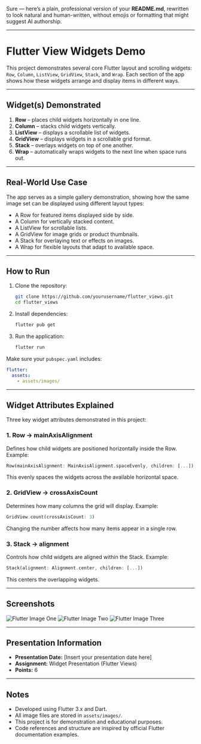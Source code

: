 Sure — here’s a plain, professional version of your **README.md**, rewritten to look natural and human-written, without emojis or formatting that might suggest AI authorship.

---

# Flutter View Widgets Demo

This project demonstrates several core Flutter layout and scrolling widgets: `Row`, `Column`, `ListView`, `GridView`, `Stack`, and `Wrap`.
Each section of the app shows how these widgets arrange and display items in different ways.

---

## Widget(s) Demonstrated

1. **Row** – places child widgets horizontally in one line.
2. **Column** – stacks child widgets vertically.
3. **ListView** – displays a scrollable list of widgets.
4. **GridView** – displays widgets in a scrollable grid format.
5. **Stack** – overlays widgets on top of one another.
6. **Wrap** – automatically wraps widgets to the next line when space runs out.

---

## Real-World Use Case

The app serves as a simple gallery demonstration, showing how the same image set can be displayed using different layout types:

* A Row for featured items displayed side by side.
* A Column for vertically stacked content.
* A ListView for scrollable lists.
* A GridView for image grids or product thumbnails.
* A Stack for overlaying text or effects on images.
* A Wrap for flexible layouts that adapt to available space.

---

## How to Run

1. Clone the repository:

   ```bash
   git clone https://github.com/yourusername/flutter_views.git
   cd flutter_views
   ```

2. Install dependencies:

   ```bash
   flutter pub get
   ```

3. Run the application:

   ```bash
   flutter run
   ```

Make sure your `pubspec.yaml` includes:

```yaml
flutter:
  assets:
    - assets/images/
```

---

## Widget Attributes Explained

Three key widget attributes demonstrated in this project:

### 1. Row → mainAxisAlignment

Defines how child widgets are positioned horizontally inside the Row.
Example:

```dart
Row(mainAxisAlignment: MainAxisAlignment.spaceEvenly, children: [...])
```

This evenly spaces the widgets across the available horizontal space.

### 2. GridView → crossAxisCount

Determines how many columns the grid will display.
Example:

```dart
GridView.count(crossAxisCount: 3)
```

Changing the number affects how many items appear in a single row.

### 3. Stack → alignment

Controls how child widgets are aligned within the Stack.
Example:

```dart
Stack(alignment: Alignment.center, children: [...])
```

This centers the overlapping widgets.

---

## Screenshots
![Flutter Image One](assets/images/Flutter%20views%20%20One.png)
![Flutter Image Two](assets/images/Flutter%20Views%20Two.png)
![Flutter Image Three](assets/images/Flutter%20Views%20Three.png)


---

## Presentation Information

* **Presentation Date:** [Insert your presentation date here]
* **Assignment:** Widget Presentation (Flutter Views)
* **Points:** 6

---

## Notes

* Developed using Flutter 3.x and Dart.
* All image files are stored in `assets/images/`.
* This project is for demonstration and educational purposes.
* Code references and structure are inspired by official Flutter documentation examples.
